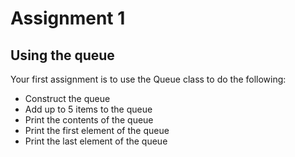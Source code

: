 # Assignment 1

## Using the queue

Your first assignment is to use the Queue class to do the following:

* Construct the queue 
* Add up to 5 items to the queue
* Print the contents of the queue 
* Print the first element of  the queue
* Print the last element of the queue
